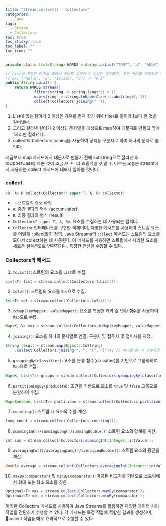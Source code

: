 ```yaml
---
title: "Stream.collect() - Collectors"
categories:
  - Java
tags:
  - Stream
  - Collectors
toc: true
toc_sticky: true
toc_label: ""
toc_icon: ""
---
```


```java
private static List<String> WORDS = Arrays.asList("TONY", "a", "hULK", "B", "america", "X", "nebula", "Korea");  
  
// List에 저장된 단어들 중에서 단어의 길이가 2 이상인 경우에만, 모든 단어를 대문자로 변환하여 스페이스로 구분한 하나의 문자열로 합한 결과를 반환하여라.  
// ex) ["Hello", "a", "Island", "b"] -> “H I”  
public String quiz2() {  
    return WORDS.stream()  
            .filter(string -> string.length() > 1)  
            .map(string -> string.toUpperCase().substring(0, 1))  
            .collect(Collectors.joining(" "));  
}
```
1. List에 있는 길이가 2 이상인 경우를 먼저 찾기 위해 filter로 길이가 1보다 큰 것을 걸러낸다.
2. 그리고 걸러낸 길이가 2 이상인 문자열을 대상으로 map하여 대문자로 만들고 앞에 1자리만 잘라낸다.
3. collect의 Collectors.joining을 사용하여 공백을 구분자로 하여 하나의 문자로 붙인다.

지금보니 map 메서드에서 대문자로 만들기 전에 substring으로 잘라낸 후 toUpperCase() 하는 것이 조금이나마 더 효율적일 것 같다. 아무튼 오늘은 stream에서 사용하는 collect 메서드에 대해서 알아볼 것이다.

### collect
```java
<R, A> R collect(Collector<? super T, A, R> collector)
```
- `T`: 스트림의 요소 타입
- `A`: 중간 결과의 형식 (accumulator)
- `R`: 최종 결과의 형식 (result)
- `Collector<? super T, A, R>`: 요소를 수집하는 데 사용되는 컬렉터.
- `Collector` 인터페이스를 구현한 객체이며, 다양한 메서드를 사용하여 스트림 요소를 어떻게 collect할지 정의.
  Java Streams의 `collect` 메서드는 스트림의 요소를 모아서 collect하는 데 사용된다. 이 메서드를 사용하면 스트림에서 처리한 요소를 새로운 컬렉션으로 변환하거나, 특정한 연산을 수행할 수 있다.

### Collectors의 메서드
1. `toList()`: 스트림의 요소를 `List`로 수집.
```java
List<T> list = stream.collect(Collectors.toList());
```

2. `toSet()`: 스트림의 요소를 `Set`으로 수집.
```java
Set<T> set = stream.collect(Collectors.toSet());
```

3. `toMap(keyMapper, valueMapper)`: 요소를 특정한 키와 값 변환 함수를 사용하여 `Map`으로 수집.
```java
Map<K, V> map = stream.collect(Collectors.toMap(keyMapper, valueMapper));
```

4. `joining()`: 요소를 하나의 문자열로 연결. 구분자 및 접두사 및 접미사를 지정.
```java
String result = stream.map(Object::toString)
	.collect(Collectors.joining(", ", "[", "]")); // 하나만 쓸 시 구분자만 입력.
```

5. `groupingBy(classifier)`: 요소를 분류 함수(classifier)를 기반으로 그룹화하여 `Map`으로 수집.
```java
Map<K, List<T>> groups = stream.collect(Collectors.groupingBy(classifier));
```

6. `partitioningBy(predicate)`: 조건을 기반으로 요소를 `true` 및 `false` 그룹으로 분할하여 수집.
```java
Map<Boolean, List<T>> partitions = stream.collect(Collectors.partitioningBy(predicate));
```

7. `counting()`: 스트림 내 요소의 수를 계산.
```java
long count = stream.collect(Collectors.counting());
```

8. `summingInt()/summingLong()/summingDouble()`: 스트림 요소의 합계를 계산.
```java
int sum = stream.collect(Collectors.summingInt(Integer::intValue));
```

9. `averagingInt()/averagingLong()/averagingDouble()`: 스트림 요소의 평균을 계산.
```java
double average = stream.collect(Collectors.averagingInt(Integer::intValue));
```

10. `maxBy(comparator)` 및 `minBy(comparator)`: 제공된 비교자를 기반으로 스트림에서 최대 또는 최소 요소를 찾음.
```java
Optional<T> max = stream.collect(Collectors.maxBy(comparator)); 
Optional<T> min = stream.collect(Collectors.minBy(comparator));
```

이러한 Collectors 메서드를 사용하여 Java Streams를 활용하면 다양한 데이터 처리 작업을 간단하게 수행할 수 있다. 각 메서드는 특정 작업에 적합한 결과를 생성하며, collect 작업을 매우 효과적으로 수행할 수 있다.
